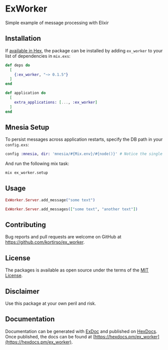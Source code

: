 # ExWorker

Simple example of message processing with Elixir

## Installation

If [available in Hex](https://hex.pm/docs/publish), the package can be installed
by adding `ex_worker` to your list of dependencies in `mix.exs`:

```elixir
def deps do
  [
    {:ex_worker, "~> 0.1.5"}
  ]
end

def application do
  [
    extra_applications: [..., :ex_worker]
  ]
end
```

## Mnesia Setup

To persist messages across application restarts, specify the DB path in your `config.exs`:

```elixir
config :mnesia, dir: 'mnesia/#{Mix.env}/#{node()}' # Notice the single quotes
```

And run the following mix task:

```bash
mix ex_worker.setup
```

## Usage

```elixir
ExWorker.Server.add_message("some text")

ExWorker.Server.add_messages(["some text", "another text"])
```

## Contributing

Bug reports and pull requests are welcome on GitHub at https://github.com/kortirso/ex_worker.

## License

The packages is available as open source under the terms of the [MIT License](http://opensource.org/licenses/MIT).

## Disclaimer

Use this package at your own peril and risk.

## Documentation

Documentation can be generated with [ExDoc](https://github.com/elixir-lang/ex_doc)
and published on [HexDocs](https://hexdocs.pm). Once published, the docs can
be found at [https://hexdocs.pm/ex_worker](https://hexdocs.pm/ex_worker).

